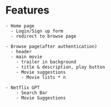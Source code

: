 # Features

    - Home page
      - Login/Sign up form
      - redirect to browse page

    - Browse page(after authentication)
      - header
      - main movie
        - trailer in background
        - title & description, play button
        - Movie suggestions
          - Movie lists * n

    - Netflix GPT
        - Search Bar
        - Movie Suggestions
